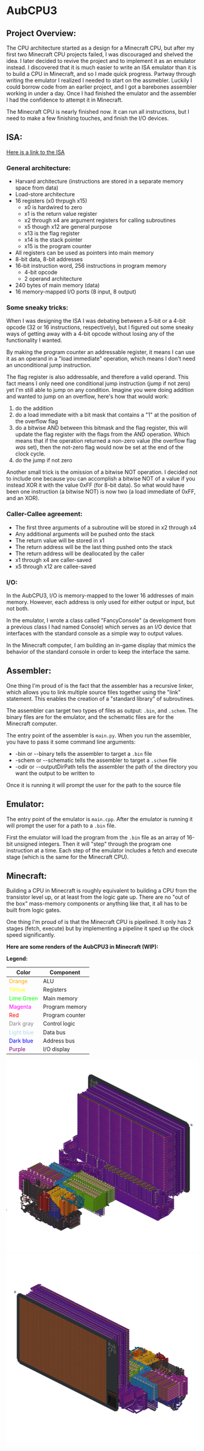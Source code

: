 # AubCPU3

## Project Overview:
The CPU architecture started as a design for a Minecraft CPU, but after my first two Minecraft CPU projects failed, 
I was discouraged and shelved the idea. I later decided to revive the project and to implement it as an emulator instead. 
I discovered that it is much easier to write an ISA emulator than it is to build a CPU in Minecraft, and so I made quick 
progress. Partway through writing the emulator I realized I needed to start on the assmebler. Luckily I could borrow code 
from an earlier project, and I got a barebones assembler working in under a day. Once I had finished the emulator and the 
assembler I had the confidence to attempt it in Minecraft.

The Minecraft CPU is nearly finished now. It can run all instructions, but I need to make a few finishing touches, and 
finish the I/O devices.

## ISA:
[Here is a link to the ISA](https://docs.google.com/spreadsheets/d/11cn81OlmGuavFOMhcwz3XO1XdnuuvSuiQp1ry-v5G9E/edit?usp=sharing)

### General architecture:
- Harvard architecture (instructions are stored in a separate memory space from data)
- Load-store architecture
- 16 registers (x0 thrpugh x15)
    - x0 is hardwired to zero
    - x1 is the return value register
    - x2 through x4 are argument registers for calling subroutines
    - x5 though x12 are general purpose
    - x13 is the flag register
    - x14 is the stack pointer
    - x15 is the program counter
- All registers can be used as pointers into main memory
- 8-bit data, 8-bit addresses
- 16-bit instruction word, 256 instructions in program memory
    - 4-bit opcode
    - 2 operand architecture
- 240 bytes of main memory (data)
- 16 memory-mapped I/O ports (8 input, 8 output)

### Some sneaky tricks:
When I was designing the ISA I was debating between a 5-bit or a 4-bit opcode (32 or 16 instructions, respectively), 
but I figured out some sneaky ways of getting away with a 4-bit opcode without losing any of the functionality I wanted.

By making the program counter an addressable register, it means I can use it as an operand in a "load immediate"
operation, which means I don't need an unconditional jump instruction. 

The flag register is also addressable, and therefore a valid operand. This fact means I only need
one conditional jump instruction (jump if not zero) yet I'm still able to jump on any condition.
Imagine you were doing addition and wanted to jump on an overflow, here's how that would work:
   1. do the addition
   2. do a load immediate with a bit mask that contains a "1" at the position of the overflow flag
   3. do a bitwise AND between this bitmask and the flag register, this will update the flag register with the flags 
from the AND operation. Which means that if the operation returned a non-zero value (the overflow flag *was* set), 
then the not-zero flag would now be set at the end of the clock cycle.
   4. do the jump if not zero

Another small trick is the omission of a bitwise NOT operation. I decided not to include one because you can accomplish
a bitwise NOT of a value if you instead XOR it with the value 0xFF (for 8-bit data). So what would have been one instruction
(a bitwise NOT) is now two (a load immediate of 0xFF, and an XOR).

### Caller-Callee agreement:
- The first three arguments of a subroutine will be stored in x2 through x4
- Any additional arguments will be pushed onto the stack
- The return value will be stored in x1
- The return address will be the last thing pushed onto the stack
- The return address will be deallocated by the caller
- x1 through x4 are caller-saved
- x5 through x12 are callee-saved

### I/O:
In the AubCPU3, I/O is memory-mapped to the lower 16 addresses of main memory. However, each address is only used for 
either output or input, but not both.

In the emulator, I wrote a class called "FancyConsole" (a development from a previous class I had named Console) which
serves as an I/O device that interfaces with the standard console as a simple way to output values.

In the Minecraft computer, I am building an in-game display that mimics the behavior of the standard console in order
to keep the interface the same.

## Assembler:

One thing I'm proud of is the fact that the assembler has a recursive linker, which allows you to link multiple source
files together using the "link" statement. This enables the creation of a "standard library" of subroutines.

The assembler can target two types of files as output: `.bin`, and `.schem`. The binary files are for the emulator, and the
schematic files are for the Minecraft computer.

The entry point of the assembler is `main.py`. When you run the assembler, you have to pass it some command line arguments:
- -bin or --binary tells the assembler to target a `.bin` file
- -schem or --schematic tells the assembler to target a `.schem` file
- -odir or --outputDirPath tells the assembler the path of the directory you want the output to be written to

Once it is running it will prompt the user for the path to the source file

## Emulator:

The entry point of the emulator is `main.cpp`. After the emulator is running it will prompt the user for a path to a
`.bin` file.

First the emulator will load the program from the `.bin` file as an array of 16-bit unsigned integers. Then it will "step"
through the program one instruction at a time. Each step of the emulator includes a fetch and execute stage (which is
the same for the Minecraft CPU).

## Minecraft:

Building a CPU in Minecraft is roughly equivalent to building a CPU from the transistor level up, or at least from the
logic gate up. There are no "out of the box" mass-memory components or anything like that, it all has to be built from
logic gates.

One thing I'm proud of is that the Minecraft CPU is pipelined. It only has 2 stages (fetch, execute) but by implementing
a pipeline it sped up the clock speed significantly.

**Here are some renders of the AubCPU3 in Minecraft (WIP):**

**Legend:**

| **Color**                                        | **Component**   |
|--------------------------------------------------|-----------------|
| <span style="color:orange;">Orange</span>        | ALU             |
| <span style="color:yellow;">Yellow</span>        | Registers       |
| <span style="color:lime;">Lime Green</span>      | Main memory     |
| <span style="color:magenta;">Magenta</span>      | Program memory  |
| <span style="color:red;">Red</span>              | Program counter |
| <span style="color:gray;">Dark gray</span>       | Control logic   |
| <span style="color:lightblue;">Light blue</span> | Data bus        |
| <span style="color:blue;">Dark blue</span>       | Address bus     |
| <span style="color:purple;">Purple</span>        | I/O display     |

![render1](img/area_render_31.png)
![render2](img/area_render_32.png)
